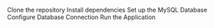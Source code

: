 Clone the repository
Install dependencies
Set up the MySQL Database
Configure Database Connection
Run the Application